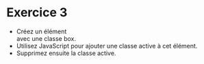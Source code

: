 # Exercice 3

- Créez un élément <div> avec une classe box.
- Utilisez JavaScript pour ajouter une classe active à cet élément.
- Supprimez ensuite la classe active.